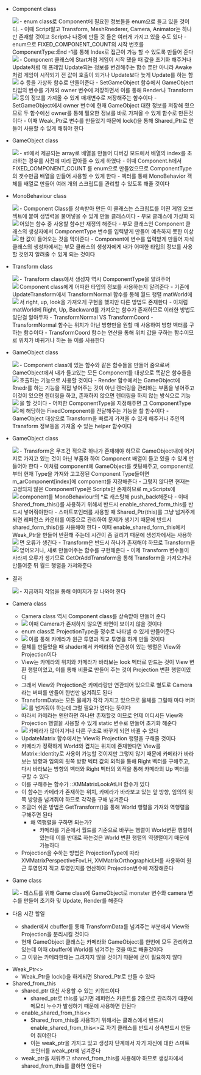<ul>
<li><p>Component class</p>
<img align="left" src="https://velog.velcdn.com/images/gksrudtlr2/post/90515c21-43ee-4b32-b8d5-ca5f91434b4d/image.png" />
 - enum class로 Component에 필요한 정보들을 enum으로 들고 있을 것이다.
 - 이때 Script말고 Transform, MeshRnederer, Camera, Animator는 하나만 존재할 것이고 Script나 나중에 만들 것 들은 여러개 가지고 있을 수도 있다
 - enum으로 FIXED_COMPONENT_COUNT의 시작 번호를 ComponentType::End -1를 통해 Index로 접근이 가능 할 수 있도록 만들어 준다
<img align="left" src="https://velog.velcdn.com/images/gksrudtlr2/post/dfcdbd37-9732-4f4e-a687-19f28c1bbf2c/image.png" />
 - Component 클래스에 Start처럼 게임이 시작 됐을 때 값을 초기화 해주거나 Update처럼 매 프레임 Update되는 정보를 변경해주는 함수 뿐만 아니라 Awake 처럼 게임이 시작되기 전 값이 호출이 되거나 Update보다 늦게 Update를 하는 함수 등을 가상화 함수로 만들어준다
<img align="left" src="https://velog.velcdn.com/images/gksrudtlr2/post/28733ca9-d4ea-463f-bdc4-1d473ad79abe/image.png" />
 - SetGameObject 함수에서 GameObject 타입의 변수를 가져와 owner 변수에 저장하면서 이를 통해 Render나 Transform등의 정보를 가져올 수 있게 매개변수로 저장해주는 함수이다
<img align="left" src="https://velog.velcdn.com/images/gksrudtlr2/post/a926e820-19f0-4492-9f54-d309461e1e1a/image.png" />
 - SetGameObject에서 owner 변수에 현재 GameObject 대한 정보를 저장해 줬으므로 두 함수에선 owner를 통해 필요한 정보를 바로 가져올 수 있게 함수로 만든것이다
 - 이때 Weak_Ptr<img />로 변수를 만들었기 때문에 lock()을 통해 Shared_Ptr<img />로 만들어 사용할 수 있게 해줘야 한다</li>
<li><p>GameObject class</p>
<img align="left" src="https://velog.velcdn.com/images/gksrudtlr2/post/e765993d-6dae-4a2c-9d52-efc1d49603ea/image.png" />
 - stl에서 제공되는 array로 배열을 만들어 디버깅 모드에서 배열의 index를 초과하는 경우를 사전에 미리 잡아줄 수 있게 하였다
 - 이때 Component.h에서 FIXED_COMPONENT_COUNT 를 enum으로 만들었으므로 ComponentType의 갯수만큼 배열을 만들어 사용할 수 있게 한다
 - 벡터를 통해 MonoBehavior  객체를 배열로 만들어 여러 개의 스크립트를 관리할 수 있도록 해줄 것이다</li>
<li><p>MonoBehaviour class</p>
<img align="left" src="https://velog.velcdn.com/images/gksrudtlr2/post/48e10520-cf31-4af4-a9bd-35a2bb42db5d/image.png" />
 - Component Class를 상속받아 만든 이 클래스는 스크립트를 어떤 게임 오브젝트에 붙여 생명력을 불어넣을 수 있게 만들 클래스이다
 - 부모 클래스에 가상화 되어있는 함수 중 사용할 함수만 재정의 해준다
<img align="left" src="https://velog.velcdn.com/images/gksrudtlr2/post/fd47a339-1c93-4bc8-a2b0-33ad40183849/image.png" />
 - 부모 클래스인 Component 클래스의 생성자에서 ComponentType 변수를 입력받게 만들어 예측하지 못한 이상한 값이 들어오는 것을 막아준다
<img align="left" src="https://velog.velcdn.com/images/gksrudtlr2/post/55058221-9c87-4726-8054-f4b537f27f8c/image.png" />
 - Component에 변수를 입력받게 만들어 자식 클래스의 생성자에서는 부모 클래스의 생성자에게 내가 어떠한 타입의 정보를 사용할 것인지 알려줄 수 있게 되는 것이다
</li>
<li><p>Transform class</p>
<img align="left" src="https://velog.velcdn.com/images/gksrudtlr2/post/e95a7f3a-ed04-4133-8762-995ad3766bc2/image.png" />
 - Transform class에서 생성자 역시 ComponentType을 알려주어 Component class에게 어떠한 타입의 정보를 사용하는지 알려준다
<img align="left" src="https://velog.velcdn.com/images/gksrudtlr2/post/e9b38db9-fae8-499c-ac5d-21e4b48a24a5/image.png" />
 - 기존에 UpdateTransform에서 TransformNormal 함수를 통해 월드 행렬 matWorld에서 right, up, look을 가져오게 구현을 했지만 다른 방법도 존재한다
<img align="left" src="https://velog.velcdn.com/images/gksrudtlr2/post/6d275f17-1dcf-4555-852f-15b9b84ab45a/image.png" />
 - 이처럼 matWorld에 Right, Up, Backward를 가져오는 함수가 존재하므로 이러한 방법도 있단걸 알아두자
 - TransformNormal VS TransformCoord
   - TransformNormal 함수는 위치가 아닌 방향만을 원할 때 사용하여 방향 벡터를 구하는 함수이다
   - TransformCoord 함수는 연산을 통해 위치 값을 구하는 함수이므로 위치가 바뀌거나 하는 등 이를 사용한다
</li>
<li><p>GameObject class</p>
<img align="left" src="https://velog.velcdn.com/images/gksrudtlr2/post/bb4c5368-b6ba-4288-80a8-25b88ce09dad/image.png" />
 - Component class에 있는 함수와 같은 함수들을 만들어 줌으로써 GameObject에서 내가 들고있는 모든 Component를 대상으로 똑같은 함수들을 호출하는 기능으로 사용할 것이다
<img align="left" src="https://velog.velcdn.com/images/gksrudtlr2/post/e5fc84ff-681a-4bb3-b046-99698c3ecb94/image.png" />
 - Render 함수에서는 GameObject에 Rnedr를 하는 기능을 직접 넣어주는 것이 아닌 렌더링을 관리하는 부품을 넣어주고 이것이 있으면 렌더링을 하고, 존재하지 않으면 렌더링을 하지 않는 방식으로 기능을 할 것이다
<img align="left" src="https://velog.velcdn.com/images/gksrudtlr2/post/9fa2a4a2-c58d-4b70-b560-10b8abfed878/image.png" />
 - 어떠한 ComponentType을 지정해주면 그 ComponentType에 해당하는  FixedComponent를 전달해주는 기능을 할 함수이다
<img align="left" src="https://velog.velcdn.com/images/gksrudtlr2/post/584550a8-eac3-4899-a79c-5d493b680e65/image.png" />
 - GameObject 대상으로 Transform을 빠르게 가져올 수 있게 해주거나 주인의 Transform 정보등을 가져올 수 있는 helper 함수이다
</li>
<li><p>GameObject class</p>
<img align="left" src="https://velog.velcdn.com/images/gksrudtlr2/post/e74d2472-2827-4bbc-8642-2cb385032cd2/image.png" />
 - Transform은 무조건 적으로 하나가 존재해야 하므로 GameObject내에 어거지로 가지고 있는 것이 아닌 부품화 하여 Component 배열이 들고 있을 수 있게 만들어야 한다
 - 이처럼 component에 GameObject를 셋팅해주고, component로부터 현재 Type을 가져와 고고정된 Component Type들이면 m_arComponent[index]에 component를 저장해준다
 - 그렇지 않다면 현재는 고정되지 않은 ComponentType은 Scripts만 존재하므로 m_vScripts에 component를 MonoBehaviour의 *로 캐스팅해 push_back해준다
<img align="left" src="https://velog.velcdn.com/images/gksrudtlr2/post/56d3a223-4c9c-43a1-8859-4912ef3d4068/image.png" />
 - 이때 Shared_from_this()를 사용하기 위해서 반드시 enable_shared_form_this<img />를 반드시 넣어줘야한다
 - 스마트포인터를 사용할 때 Shared_Ptr<img />(this)를 그냥 넘겨주게 되면 레퍼런스 카운터를 이중으로 관리하여 문제가 생기기 때문에 반드시 shared_form_this()를 사용해야 한다
 - 이때 enable_shared_form_this<img />에서 Weak_Ptr을 만들어 반환해 주는데 시간이 좀 걸리기 때문에 생성자에서는 사용하면 오류가 생긴다
<img align="left" src="https://velog.velcdn.com/images/gksrudtlr2/post/360a74e6-e7ba-4e39-939e-0e1c176b22e1/image.png" />
 - Transform은 반드시 하나가 존재해야 하므로 Transform을 얻어오거나, 새로 만들어주는 함수를 구현해준다
<img align="left" src="https://velog.velcdn.com/images/gksrudtlr2/post/db45b572-6504-41da-bf37-326c00de6454/image.png" />
 - 이제 Transform 변수들이 사라져 오류가 생기므로 GetOrAddTransform을 통해 Transform을 가져오거나 만들어준 뒤 월드 행렬을 가져와준다</li>
<li><p>결과</p>
<img align="left" src="https://velog.velcdn.com/images/gksrudtlr2/post/49c186e4-523a-4d42-b424-faabad86ac62/image.png" />
 - 지금까지 작업을 통해 이미지가 잘 나와야 한다
</li>
<li><p>Camera class</p>
<ul>
<li>Camera class 역시 Component class를 상속받아 만들어 준다</li>
<li>이때 Camera가 존재하지 않으면 화면이 보이지 않을 것이다<img align="left" src="https://velog.velcdn.com/images/gksrudtlr2/post/fd741752-2ad1-4977-bdab-013de32b2ec3/image.png" /></li>
<li>enum class로 ProjectionType을 정수로 나타낼 수 있게 만들어준다</li>
<li>이를 통해 카메라가 원근 투영과 직교 투영을 하게 만들 것이다<img align="left" src="https://velog.velcdn.com/images/gksrudtlr2/post/f37d7c5d-76c9-4b23-8633-79c822c1ce19/image.png" /></li>
<li>물체를 만들었을 때 shader에서 카메라와 연관성이 있는 행렬은 View와 Projection이다</li>
<li>View는 카메라의 위치와 카메라가 바라보는 look 벡터로 만드는 것이 View 변환 행렬이었고, 이를 통해 비율로 만들어 주는 것이 Projection 변환 행렬이였다</li>
<li>그래서  View와 Projection은 카메라랑만 연관되어 있으므로 별도로 Camera라는 버퍼를 만들어 한번만 넘겨줘도 된다</li>
<li>TransformData는 모든 물체가 각각 가지고 있으므로 물체를 그릴때 마다 버퍼를 넘겨줘야 하는데 그럴 필요가 없다는 뜻이다<img align="left" src="https://velog.velcdn.com/images/gksrudtlr2/post/8de5bc39-4a80-4235-9927-36b93b1d7fc1/image.png" /></li>
<li>따라서 카메라는 왠만하면 하나만 존재할것 이므로 언제 어디서든 View와 Projection 행렬을 사용할 수 있게 static 변수로 만들어 초기화 해준다</li>
<li>카메라가 많아지거나 다른 구조로 바꾸게 되면 바뀔 수 있다<img align="left" src="https://velog.velcdn.com/images/gksrudtlr2/post/ca964b9f-9614-47e5-b425-7fa13da1d216/image.png" /></li>
<li>UpdateMatrix 함수에서는 View와 Projection 행렬을 구해줄 것이다</li>
<li>카메라가 정확하게 World와 겹치는 위치에 존재한다면 View를 Matrix::Identity로 사용이 가능할 것이지만 그렇지 않기 때문에 카메라가 바라보는 방향과 임의의 윗쪽 방향 벡터 값의 외적을 통해 Right 벡터를 구해주고, 다시 바라보는 방향의 벡터와 Right 벡터의 외적을 통해 카메라의 Up 벡터를 구할 수 있다</li>
<li>이를 구해주는 함수가 ::XMMatrixLookAtLH 함수가 있다</li>
<li>이 함수는 카메라가 존재하는 위치, 카메라가 바라보고 있는 앞 방향, 임의의 윗쪽 방향을 넘겨줘야 하므로 각각을 구해 넘겨준다</li>
<li>조금더 쉬운 방법은 GetTransform()을 통해 World 행렬을 가져와 역행렬을 구해주면 된다<ul>
<li>왜 역행렬을 구하면 되는가?<ul>
<li>카메라를 기준에서 월드를 기준으로 바꾸는 행렬이 World변환 행렬이였는데 이를 반대로 하는것은 World 변환 행렬의 역행렬이기 때문에 가능하다</li>
</ul>
</li>
</ul>
</li>
<li>Projection을 수하는 방법은 ProjectionType에 따라 XMMatrixPerspectiveFovLH, XMMatrixOrthographicLH를 사용하여 원근 투영인지 직교 투영인지를 연산하여 Projection변수에 저장해준다</li>
</ul>
</li>
<li><p>Game class</p>
  <img align="left" src="https://velog.velcdn.com/images/gksrudtlr2/post/440d5a4f-e1b1-4508-bf65-7c37843d188c/image.png" />
 - 테스트를 위해 Game class에 GameObject로 monster 변수와 camera 변수를 만들어 초기화 및 Update, Render를 해준다
</li>
<li><p>다음 시간 할일</p>
<ul>
<li>shader에서 cbuffer를 통해 TransformData를 넘겨주는 부분에서 View와 Projection을 분리시킬 것이다</li>
<li>현재 GameObject 클래스는 카메라와 GameObject를 한번에 모두 관리하고 있는데 이때 cbuffer에 World를 넘겨주는 것을 따로 빼줄것이다</li>
<li>그 이유는 카메라한태는 그려지지 않을 것이기 때문에 굳이 필요하지 않다</li>
</ul>
</li>
</ul>
<ul>
<li>Weak_Ptr&lt;&gt;<ul>
<li>Weak_Ptr을 lock()을 하게되면 Shared_Ptr로 만들 수 있다</li>
</ul>
</li>
<li>Shared_from_this<ul>
<li>shared_ptr 대신 사용할 수 있는 키워드이다<ul>
<li>shared_ptr로 this를 넘기면 레퍼런스 카운트를 2중으로 관리하기 때문에 메모리 누수가 발생하기 때문에 사용하면 안된다</li>
</ul>
</li>
<li>enable_shared_from_this&lt;&gt;<ul>
<li>Shared_from_this를 사용하기 위해서는 클래스에서 반드시 enable_shared_from_this&lt;&gt;로 자기 클래스를 반드시 상속받드시 만들어 줘야한다</li>
<li>이는 weak_ptr을 가지고 있고 생성자 단계에서 자기 자신에 대한 스마트 포인터를 weak_ptr에 넘겨준다</li>
</ul>
</li>
<li>weak_ptr을 채워주고 shared_from_this를 사용해야 하므로 생성자에서 shared_from_this를 콜하면 안된다</li>
</ul>
</li>
</ul>